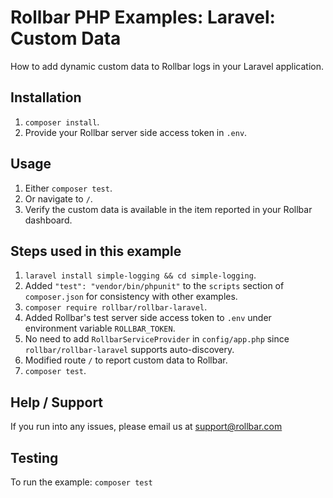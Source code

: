 # Rollbar PHP Examples: Laravel: Custom Data

How to add dynamic custom data to Rollbar logs in your Laravel application. 

## Installation
1. `composer install`.
2. Provide your Rollbar server side access token in `.env`.

## Usage
1. Either `composer test`.
2. Or navigate to `/`.
3. Verify the custom data is available in the item reported in your Rollbar dashboard.

## Steps used in this example

1. `laravel install simple-logging && cd simple-logging`.
2. Added `"test": "vendor/bin/phpunit"` to the `scripts` section of `composer.json` for consistency with other examples.
3. `composer require rollbar/rollbar-laravel`.
4. Added Rollbar's test server side access token to `.env` under environment variable `ROLLBAR_TOKEN`.
5. No need to add `RollbarServiceProvider` in `config/app.php` since `rollbar/rollbar-laravel` supports auto-discovery.
6. Modified route `/` to report custom data to Rollbar.
10. `composer test`.

## Help / Support

If you run into any issues, please email us at [support@rollbar.com](mailto:support@rollbar.com)

## Testing
To run the example: `composer test`
